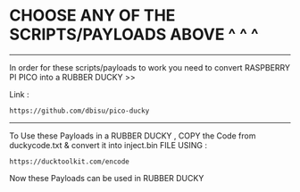 # CHOOSE ANY OF THE SCRIPTS/PAYLOADS ABOVE ^ ^ ^  
******

In order for these scripts/payloads to work you need to convert RASPBERRY PI PICO into a RUBBER DUCKY >>

Link :

    https://github.com/dbisu/pico-ducky

*************

To Use these Payloads in a RUBBER DUCKY , COPY the Code from duckycode.txt & convert it into inject.bin FILE USING :

    https://ducktoolkit.com/encode
    
Now these Payloads can be used in RUBBER DUCKY    
